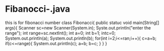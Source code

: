 # Fibanocci-.java
this is for fibonacci number   class Fibonacci{ public statuc void main(String[] args){ Scanner sc=new Scanner(System.in); Syste.out.println("enter the range"); int range=sc.nextInt(); int a=0; int b=1; intc=0; System.out.println(a); System.out.println(b); for(int i=2;i&lt;=ran;i++){ c=a+b; if(c&lt;=range){ System.out.println(c); a=b; b=c; } } }
